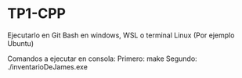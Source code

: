 # TP1-CPP

Ejecutarlo en Git Bash en windows, WSL o terminal Linux (Por ejemplo Ubuntu)

Comandos a ejecutar en consola:
Primero: make
Segundo: ./inventarioDeJames.exe
